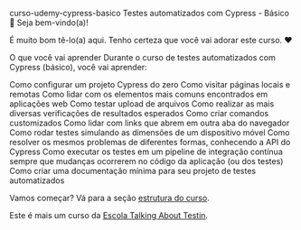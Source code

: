 curso-udemy-cypress-basico
Testes automatizados com Cypress - Básico
👋 Seja bem-vindo(a)!

É muito bom tê-lo(a) aqui. Tenho certeza que você vai adorar este curso. ❤️

O que você vai aprender
Durante o curso de testes automatizados com Cypress (básico), você vai aprender:

Como configurar um projeto Cypress do zero
Como visitar páginas locais e remotas
Como lidar com os elementos mais comuns encontrados em aplicações web
Como testar upload de arquivos
Como realizar as mais diversas verificações de resultados esperados
Como criar comandos customizados
Como lidar com links que abrem em outra aba do navegador
Como rodar testes simulando as dimensões de um dispositivo móvel
Como resolver os mesmos problemas de diferentes formas, conhecendo a API do Cypress
Como executar os testes em um pipeline de integração contínua sempre que mudanças ocorrerem no código da aplicação (ou dos testes)
Como criar uma documentação mínima para seu projeto de testes automatizados

Vamos começar?
Vá para a seção [estrutura do curso](./_course-structure_.md).

Este é mais um curso da [Escola Talking About Testin](https://www.udemy.com/user/walmyr).